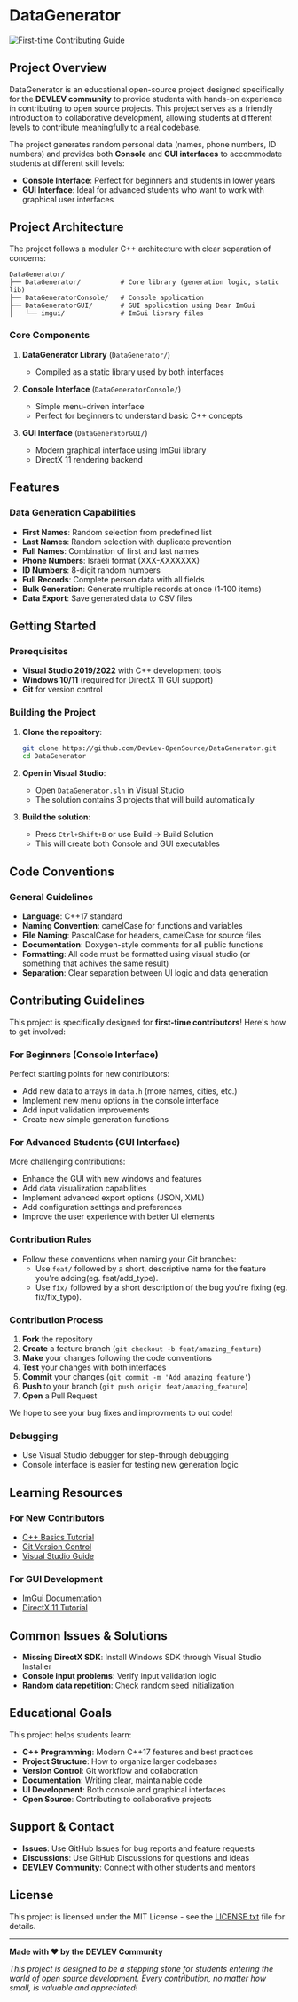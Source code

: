 # DataGenerator

[![First-time Contributing Guide](https://img.shields.io/badge/First%20Time-Contributing%20Guide-blue.svg)](https://github.com/firstcontributions/first-contributions)

## Project Overview

DataGenerator is an educational open-source project designed specifically for the **DEVLEV community** to provide students with hands-on experience in contributing to open source projects. This project serves as a friendly introduction to collaborative development, allowing students at different levels to contribute meaningfully to a real codebase.

The project generates random personal data (names, phone numbers, ID numbers) and provides both **Console** and **GUI interfaces** to accommodate students at different skill levels:
- **Console Interface**: Perfect for beginners and students in lower years
- **GUI Interface**: Ideal for advanced students who want to work with graphical user interfaces

## Project Architecture

The project follows a modular C++ architecture with clear separation of concerns:

```
DataGenerator/
├── DataGenerator/          # Core library (generation logic, static lib)
├── DataGeneratorConsole/   # Console application
├── DataGeneratorGUI/       # GUI application using Dear ImGui
│   └── imgui/              # ImGui library files
```

### Core Components

1. **DataGenerator Library** (`DataGenerator/`)
   - Compiled as a static library used by both interfaces

2. **Console Interface** (`DataGeneratorConsole/`)
   - Simple menu-driven interface
   - Perfect for beginners to understand basic C++ concepts

3. **GUI Interface** (`DataGeneratorGUI/`)
   - Modern graphical interface using ImGui library
   - DirectX 11 rendering backend

## Features

### Data Generation Capabilities
- **First Names**: Random selection from predefined list
- **Last Names**: Random selection with duplicate prevention
- **Full Names**: Combination of first and last names
- **Phone Numbers**: Israeli format (XXX-XXXXXXX)
- **ID Numbers**: 8-digit random numbers
- **Full Records**: Complete person data with all fields
- **Bulk Generation**: Generate multiple records at once (1-100 items)
- **Data Export**: Save generated data to CSV files

## Getting Started

### Prerequisites
- **Visual Studio 2019/2022** with C++ development tools
- **Windows 10/11** (required for DirectX 11 GUI support)
- **Git** for version control

### Building the Project

1. **Clone the repository**:
   ```bash
   git clone https://github.com/DevLev-OpenSource/DataGenerator.git
   cd DataGenerator
   ```
   
2. **Open in Visual Studio**:
   - Open `DataGenerator.sln` in Visual Studio
   - The solution contains 3 projects that will build automatically

3. **Build the solution**:
   - Press `Ctrl+Shift+B` or use Build → Build Solution
   - This will create both Console and GUI executables

## Code Conventions

### General Guidelines
- **Language**: C++17 standard
- **Naming Convention**: camelCase for functions and variables
- **File Naming**: PascalCase for headers, camelCase for source files
- **Documentation**: Doxygen-style comments for all public functions
- **Formatting**: All code must be formatted using visual studio (or something that achives the same result)
- **Separation**: Clear separation between UI logic and data generation

## Contributing Guidelines

This project is specifically designed for **first-time contributors**! Here's how to get involved:

### For Beginners (Console Interface)
Perfect starting points for new contributors:
- Add new data to arrays in `data.h` (more names, cities, etc.)
- Implement new menu options in the console interface
- Add input validation improvements
- Create new simple generation functions

### For Advanced Students (GUI Interface)  
More challenging contributions:
- Enhance the GUI with new windows and features
- Add data visualization capabilities
- Implement advanced export options (JSON, XML)
- Add configuration settings and preferences
- Improve the user experience with better UI elements

### Contribution Rules
- Follow these conventions when naming your Git branches:
   - Use `feat/` followed by a short, descriptive name for the feature you're adding(eg. feat/add_type).
   - Use `fix/` followed by a short description of the bug you're fixing (eg. fix/fix_typo).


### Contribution Process
1. **Fork** the repository
2. **Create** a feature branch (`git checkout -b feat/amazing_feature`)
3. **Make** your changes following the code conventions
4. **Test** your changes with both interfaces
5. **Commit** your changes (`git commit -m 'Add amazing feature'`)
6. **Push** to your branch (`git push origin feat/amazing_feature`)
7. **Open** a Pull Request

We hope to see your bug fixes and improvments to out code!

### Debugging
- Use Visual Studio debugger for step-through debugging
- Console interface is easier for testing new generation logic

## Learning Resources

### For New Contributors
- [C++ Basics Tutorial](https://www.cplusplus.com/doc/tutorial/)
- [Git Version Control](https://git-scm.com/doc)
- [Visual Studio Guide](https://docs.microsoft.com/en-us/visualstudio/)

### For GUI Development
- [ImGui Documentation](https://github.com/ocornut/imgui)
- [DirectX 11 Tutorial](https://docs.microsoft.com/en-us/windows/win32/direct3d11/)

## Common Issues & Solutions

- **Missing DirectX SDK**: Install Windows SDK through Visual Studio Installer
- **Console input problems**: Verify input validation logic
- **Random data repetition**: Check random seed initialization

## Educational Goals

This project helps students learn:
- **C++ Programming**: Modern C++17 features and best practices
- **Project Structure**: How to organize larger codebases
- **Version Control**: Git workflow and collaboration
- **Documentation**: Writing clear, maintainable code
- **UI Development**: Both console and graphical interfaces
- **Open Source**: Contributing to collaborative projects

## Support & Contact

- **Issues**: Use GitHub Issues for bug reports and feature requests
- **Discussions**: Use GitHub Discussions for questions and ideas
- **DEVLEV Community**: Connect with other students and mentors

## License

This project is licensed under the MIT License - see the [LICENSE.txt](LICENSE.txt) file for details.

---

**Made with ❤️ by the DEVLEV Community**

*This project is designed to be a stepping stone for students entering the world of open source development. Every contribution, no matter how small, is valuable and appreciated!*
